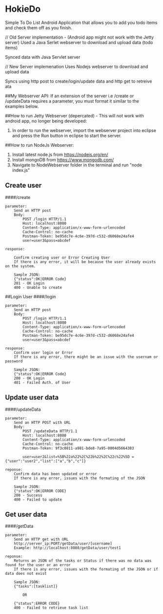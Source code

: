 HokieDo
=======

Simple To Do List Android Application that allows you to add you todo items and check them off as you finish.

// Old Server implementation - (Android app might not work with the Jetty server)
Used a Java Serlet webserver to download and upload data (todo items)

Synced data with Java Servlet server

// New Server implemenation
Uses Nodejs webserver to download and upload data

Syncs using http post to create/login/update data and http get to retreive ata

##My Webserver API:
If an extension of the server i.e /create or /updateData requires a parameter, you must format it similar to the examples below.

##How to run Jetty Webserver (depercated) - This will not work with android app, no longer being developed:
1. In order to run the webserver, import the webserver project into eclipse and press the Run button in eclipse to start the server.

##How to run NodeJs Webserver:
1. Install latest node.js from https://nodejs.org/en/ 
2. Install mongoDB from https://www.mongodb.com/
2. Navigate to NodeWebserver folder in the terminal and run "node index.js"

## Create user
####/create
```
parameter: 
	Send an HTTP post
	Body:
		POST /login HTTP/1.1
		Host: localhost:8080
		Content-Type: application/x-www-form-urlencoded
		Cache-Control: no-cache
		Postman-Token: be95dc7e-4c6e-397d-c532-d6068e24afe4
		user=user3&pass=abcdef
```
```
response:

	Confirm creating user or Error Creating User
	If there is any error, it will be because the user already exists on the system.

	Sample JSON:
	{"status":OK|ERROR Code}
	201 - OK Login
	400 - Unable to create
```
##Login User
####/login
```
parameter:
	Send an HTTP post
	Body:
		POST /login HTTP/1.1
		Host: localhost:8080
		Content-Type: application/x-www-form-urlencoded
		Cache-Control: no-cache
		Postman-Token: be95dc7e-4c6e-397d-c532-d6068e24afe4
		user=user3&pass=abcdef
```
```
response:
	Confirm user login or Error
	If there is any error, there might be an issue with the usernam or password

	Sample JSON:
	{"status":OK|ERROR Code}
	200 - OK Login
	401 - Failed Auth. of User
```

## Update user data
####/updateData
```
parameter:
	Send an HTTP POST with URL
	Body:
		POST /updateData HTTP/1.1
		Host: localhost:8080
		Content-Type: application/x-www-form-urlencoded
		Cache-Control: no-cache
		Postman-Token: 9f3c8811-a981-bde8-7a95-0004d5664383

		user=user2&list=%5B%22a%22%2C%22b%22%2C%22c%22%5D = {"user":"user2","list":["a","b","c"]}
```
```
reponse:
	Confirm data has been updated or error
	If there is any error, issues with the formating of the JSON

	Sample JSON:
	{"status":OK|ERROR CODE}
	200 - Success
	400 - Failed to update
```

## Get user data
####/getData
```
parameter:
	Send an HTTP get with URL
	http://server_ip:PORT/getData/user/[username]
	Example: http://localhost:8080/getData/user/test1
```
```
reponse:
	Returns an JSON of the tasks or Status if there was no data was found for the user or an error
	If there is any error, issues with the formating of the JSON or if data does not exist

	Sample JSON:
	{"tasks":[tasklist]}

		OR

	{"status":ERROR CODE}
	400 - Failed to retrieve task list
```
